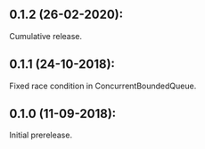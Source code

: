 ## 0.1.2 (26-02-2020):

Cumulative release.

## 0.1.1 (24-10-2018):

Fixed race condition in ConcurrentBoundedQueue.

## 0.1.0 (11-09-2018): 

Initial prerelease.
